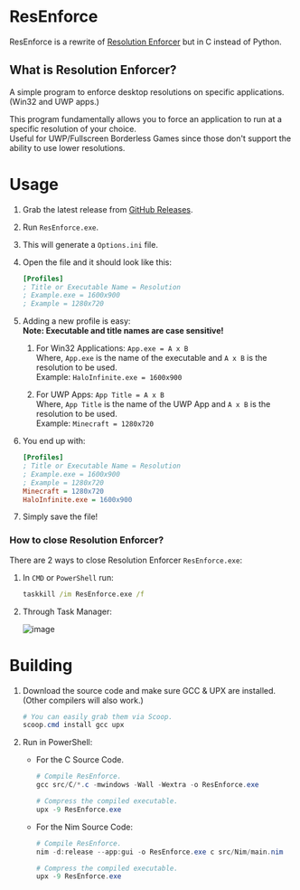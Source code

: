 # ResEnforce
ResEnforce is a rewrite of [Resolution Enforcer](https://github.com/Aetopia/Resolution-Enforcer) but in C instead of Python.

## What is Resolution Enforcer?
A simple program to enforce desktop resolutions on specific applications. (Win32 and UWP apps.)
       
This program fundamentally allows you to force an application to run at a specific resolution of your choice.         
Useful for UWP/Fullscreen Borderless Games since those don't support the ability to use lower resolutions.

# Usage
1. Grab the latest release from [GitHub Releases](https://github.com/Aetopia/ResEnforce/releases).
2. Run `ResEnforce.exe`.
3. This will generate a `Options.ini` file. 
4. Open the file and it should look like this:
   ```ini
   [Profiles]
   ; Title or Executable Name = Resolution
   ; Example.exe = 1600x900
   ; Example = 1280x720 
   ```
5. Adding a new profile is easy:       
    **Note: Executable and title names are case sensitive!**
   1. For Win32 Applications:
      `App.exe = A x B`                    
      Where, `App.exe` is the name of the executable and `A x B` is the resolution to be used.      
      Example: `HaloInfinite.exe = 1600x900`   

   2. For UWP Apps:
      `App Title = A x B`                           
       Where, `App Title` is the name of the UWP App and `A x B` is the resolution to be used.   
       Example: `Minecraft = 1280x720`

6. You end up with:
    ```ini
    [Profiles]
    ; Title or Executable Name = Resolution
   ; Example.exe = 1600x900
   ; Example = 1280x720 
    Minecraft = 1280x720
    HaloInfinite.exe = 1600x900
    ```

7. Simply save the file!

### How to close Resolution Enforcer?
There are 2 ways to close Resolution Enforcer `ResEnforce.exe`:

1. In `CMD` or `PowerShell` run:         
   ```cmd       
   taskkill /im ResEnforce.exe /f
   ```

2. Through Task Manager: 

   ![image](https://user-images.githubusercontent.com/41850963/188194347-cb314e6a-4303-4e5d-95b8-39025c1bfcec.png)


# Building
1. Download the source code and make sure GCC & UPX are installed. (Other compilers will also work.)
   ```powershell
   # You can easily grab them via Scoop.
   scoop.cmd install gcc upx
   ```

2. Run in PowerShell:     

   - For the C Source Code.
      ```powershell              
      # Compile ResEnforce.
      gcc src/C/*.c -mwindows -Wall -Wextra -o ResEnforce.exe

      # Compress the compiled executable.
      upx -9 ResEnforce.exe
      ```
   - For the Nim Source Code:             

      ```powershell
      # Compile ResEnforce.
      nim -d:release --app:gui -o ResEnforce.exe c src/Nim/main.nim

      # Compress the compiled executable.
      upx -9 ResEnforce.exe
      ```
